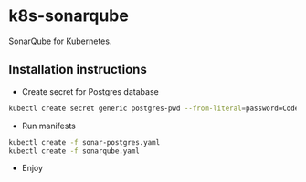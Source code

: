 # k8s-sonarqube
SonarQube for Kubernetes.

## Installation instructions

* Create secret for Postgres database

```sh
kubectl create secret generic postgres-pwd --from-literal=password=CodeRise_Pass
```

* Run manifests

```sh
kubectl create -f sonar-postgres.yaml
kubectl create -f sonarqube.yaml
```

* Enjoy